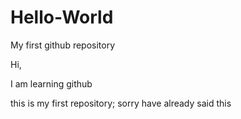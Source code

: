 # Hello-World
My first github repository

Hi,

I am learning github

this is my first repository; 
sorry have already said this
